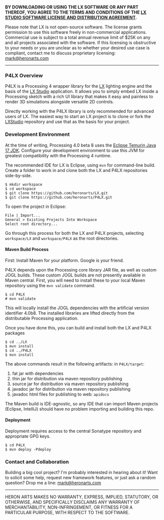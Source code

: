 **BY DOWNLOADING OR USING THE LX SOFTWARE OR ANY PART THEREOF, YOU AGREE TO THE TERMS AND CONDITIONS OF THE [LX STUDIO SOFTWARE LICENSE AND DISTRIBUTION AGREEMENT](http://lx.studio/license).**

Please note that LX is not open-source software. The license grants permission to use this software freely in non-commercial applications. Commercial use is subject to a total annual revenue limit of $25K on any and all projects associated with the software. If this licensing is obstructive to your needs or you are unclear as to whether your desired use case is compliant, contact me to discuss proprietary licensing: mark@heronarts.com

---

### P4LX Overview ###

P4LX is a Processing 4 wrapper library for the [LX](https://github.com/heronarts/LX) lighting engine and the basis of the [LX Studio](http://lx.studio/) application. It allows you to simply embed LX inside a Processing sketch with a rich UI library that makes it easy and painless to render 3D simulations alongside versatile 2D controls.

Directly working with the P4LX library is only recommended for advanced users of LX. The easiest way to start an LX project is to clone or fork the [LXStudio](https://github.com/heronarts/LXStudio) repository and use that as the basis for your project.

### Development Environment ###

At the time of writing, Processing 4.0 beta 8 uses the [Eclipse Temurin Java 17 JDK](https://adoptium.net/). Configure your development environment to use this JVM for greatest compatibility with the Processing 4 runtime.

The recommended IDE for LX is Eclipse, using `mvn` for command-line build. Create a folder to work in and clone both the LX and P4LX repositories side-by-side.
```
$ mkdir workspace
$ cd workspace
$ git clone https://github.com/heronarts/LX.git
$ git clone https://github.com/heronarts/P4LX.git
```

To open the project in Eclipse:
```
File | Import...
General > Existing Projects Into Workspace
Select root directory...
```

Go through this process for both the LX and P4LX projects, selecting `workspace/LX` and `workspace/P4LX` as the root directories.

#### Maven Build Process ####

First: Install Maven for your platform. Google is your friend.

P4LX depends upon the Processing core library JAR file, as well as custom JOGL builds. These custom JOGL builds are not presently available in Maven central. First, you will need to install these to your local Maven repository using the `mvn validate` command. 
```
$ cd P4LX
# mvn validate
```

This will locally install the JOGL dependencies with the artificial version identifier 4.0b8. The installed libraries are lifted directly from the distributable Processing application.

Once you have done this, you can build and install both the LX and P4LX packages
```
$ cd ../LX
$ mvn install
$ cd ../P4LX
$ mvn install
```
The above commands result in the following artifacts:
in `P4LX/target`:
1. fat jar with dependencies
1. thin jar for distribution via maven repository publishing
1. source jar for distribution via maven repository publishing
1. javadoc jar for distribution via maven repository publishing
1. javadoc html files for publishing to web: `apidocs`

The Maven build is IDE-agnostic, so any IDE that can import Maven projects (Eclipse, IntelliJ) should have no problem importing and building this repo.

#### Deployment ####

Deployment requires access to the central Sonatype repository and appropriate GPG keys.

```
$ cd P4LX
$ mvn deploy -Pdeploy
```

### Contact and Collaboration ###

Building a big cool project? I'm probably interested in hearing about it! Want to solicit some help, request new framework features, or just ask a random question? Drop me a line: mark@heronarts.com

---

HERON ARTS MAKES NO WARRANTY, EXPRESS, IMPLIED, STATUTORY, OR OTHERWISE, AND SPECIFICALLY DISCLAIMS ANY WARRANTY OF MERCHANTABILITY, NON-INFRINGEMENT, OR FITNESS FOR A PARTICULAR PURPOSE, WITH RESPECT TO THE SOFTWARE.


